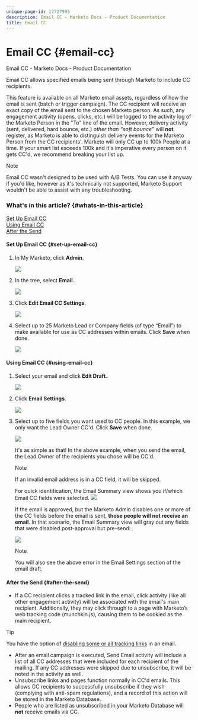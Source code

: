 ```yaml
---
unique-page-id: 17727995
description: Email CC - Marketo Docs - Product Documentation
title: Email CC
---
```


# Email CC {#email-cc}

Email CC - Marketo Docs - Product Documentation

Email CC allows specified emails being sent through Marketo to include CC recipients.

This feature is available on all Marketo email assets, regardless of how the email is sent (batch or trigger campaign). The CC recipient will receive an exact copy of the email sent to the chosen Marketo person. As such, any engagement activity (opens, clicks, etc.) will be logged to the activity log of the Marketo Person in the "To" line of the email. However, delivery activity (sent, delivered, hard bounce, etc.) *other than “soft bounce”* will **not** register, as Marketo is able to distinguish delivery events for the Marketo Person from the CC recipients'. Marketo will only CC up to 100k People at a time. If your smart list exceeds 100k and it's imperative every person on it gets CC'd, we recommend breaking your list up.

>[!NOTE]
>
>Email CC wasn't designed to be used with A/B Tests. You can use it anyway if you'd like, however as it's technically not supported, Marketo Support wouldn't be able to assist with any troubleshooting.

### What's in this article? {#whats-in-this-article}

[Set Up Email CC](#set-up-email-cc)  
[Using Email CC](#using-email-cc)  
[After the Send](#after-the-send)

#### Set Up Email CC {#set-up-email-cc}

1. In My Marketo, click **Admin**.

   ![](assets/one.png)

1. In the tree, select **Email**.

   ![](assets/two.png)

1. Click **Edit Email CC Settings**.

   ![](assets/three.png)

1. Select up to 25 Marketo Lead or Company fields (of type “Email”) to make available for use as CC addresses within emails. Click **Save** when done.

   ![](assets/four.png)

#### Using Email CC {#using-email-cc}

1. Select your email and click **Edit Draft**.

   ![](assets/five.png)

1. Click **Email Settings**.

   ![](assets/six.png)

1. Select up to five fields you want used to CC people. In this example, we only want the Lead Owner CC'd. Click **Save** when done.

   ![](assets/seven.png)

   It's as simple as that! In the above example, when you send the email, the Lead Owner of the recipients you chose will be CC'd.

   >[!NOTE]
   >
   >
   >If an invalid email address is in a CC field, it will be skipped.

   For quick identification, the Email Summary view shows you if/which Email CC fields were selected.  ![](assets/eight.png)

   If the email is approved, but the Marketo Admin disables one or more of the CC fields before the email is sent, **those people will not receive an email**. In that scenario, the Email Summary view will gray out any fields that were disabled post-approval but pre-send:

   ![](assets/removal.png)

   >[!NOTE]
   >
   >You will also see the above error in the Email Settings section of the email draft.

#### After the Send {#after-the-send}

* If a CC recipient clicks a tracked link in the email, click activity (like all other engagement activity) will be associated with the email's main recipient. Additionally, they may click through to a page with Marketo’s web tracking code (munchkin.js), causing them to be cookied as the main recipient.

>[!TIP]
>
>You have the option of [disabling some or all tracking links](http://docs.marketo.com/x/IwAd) in an email.

* After an email campaign is executed, Send Email activity will include a list of all CC addresses that were included for each recipient of the mailing. If any CC addresses were skipped due to unsubscribe, it will be noted in the activity as well.
* Unsubscribe links and pages function normally in CC'd emails. This allows CC recipients to successfully unsubscribe if they wish (complying with anti-spam regulations), and a record of this action will be stored in the Marketo Database.
* People who are listed as unsubscribed in your Marketo Database will **not** receive emails via CC.

